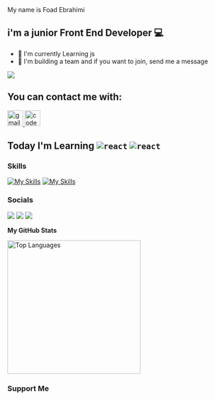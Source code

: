 <div align="left">
My name is Foad Ebrahimi

i'm a junior Front End Developer 💻
-----------------------------

*   🚀  I'm currently Learning js
*   🤝  I'm building a team and if you want to join, send me a message

<a href="https://www.github.com/foadEbrahimi" target="_blank" rel="noreferrer"><img
                  src="https://img.shields.io/github/followers/foadEbrahimi?logo=github&style=for-the-badge&color=0891b2&labelColor=1c1917" /></a>

## You can contact me with:
<a href="fwad40901@gmail.com" target="_blank">
    <img src="https://img.shields.io/static/v1?message=Gmail&logo=gmail&label=&color=D14836&logoColor=white&labelColor=&style=for-the-badge" height="35" alt="gmail logo"  />
  </a>
  <a href="https://codepen.io/FE-Dev" target="_blank">
    <img src="https://img.shields.io/static/v1?message=Codepen&logo=codepen&label=&color=000000&logoColor=white&labelColor=&style=for-the-badge" height="35" alt="codepen logo"  />
  </a>
  
## Today I'm Learning  <code>![react](https://skillicons.dev/icons?i=js)</code> <code>![react](https://skillicons.dev/icons?i=tailwind)</code>

### Skills
[![My Skills](https://skillicons.dev/icons?i=html,css,bootstrap,tailwind,js&theme=light)](https://skillicons.dev)
[![My Skills](https://skillicons.dev/icons?i=vscode,git,github&theme=light)](https://skillicons.dev)
                   
### Socials
                  
<p align="left">
<a href="https://github.com/foadEbrahimi" target="_blank" rel="noreferrer"><img src="https://skillicons.dev/icons?i=github&theme=light"/></a>
  <a href="https://www.linkedin.com/in/foad-ebarhimi-b21aa3281/" target="_blank" rel="noreferrer"><img src="https://skillicons.dev/icons?i=linkedin&theme=light"/></a>
  <a href="https://codepen.io/FE-Dev" target="_blank" rel="noreferrer"><img src="https://skillicons.dev/icons?i=codepen&theme=light"/></a></p>

<b>My GitHub Stats</b>

<a href="https://github.com/foadEbrahimi" align="left"><img width="300" src="https://github-readme-stats.vercel.app/api/top-langs/?username=foadEbrahimi&langs_count=10&title_color=0891b2&text_color=ffffff&icon_color=0891b2&bg_color=1c1917&hide_border=true&locale=en&custom_title=Top%20%Languages" alt="Top Languages" /></a>
### Support Me
</div>
